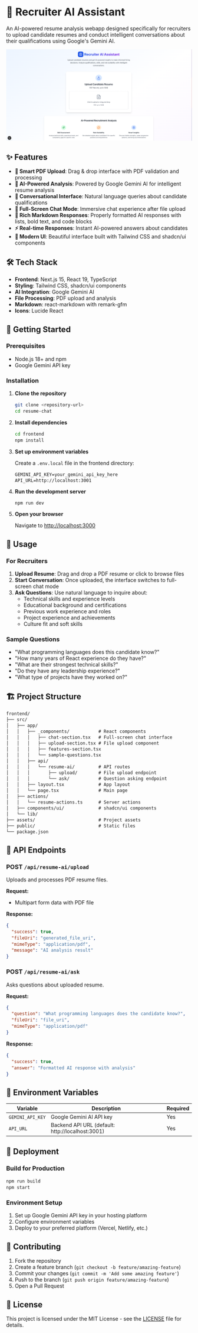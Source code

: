# 📄 Recruiter AI Assistant

An AI-powered resume analysis webapp designed specifically for recruiters to upload candidate resumes and conduct intelligent conversations about their qualifications using Google's Gemini AI.

![Landing Page](./assets/landing-page.png)

## ✨ Features

- **🔄 Smart PDF Upload**: Drag & drop interface with PDF validation and processing
- **🤖 AI-Powered Analysis**: Powered by Google Gemini AI for intelligent resume analysis
- **💬 Conversational Interface**: Natural language queries about candidate qualifications
- **📱 Full-Screen Chat Mode**: Immersive chat experience after file upload
- **📝 Rich Markdown Responses**: Properly formatted AI responses with lists, bold text, and code blocks
- **⚡ Real-time Responses**: Instant AI-powered answers about candidates
- **🎨 Modern UI**: Beautiful interface built with Tailwind CSS and shadcn/ui components

## 🛠️ Tech Stack

- **Frontend**: Next.js 15, React 19, TypeScript
- **Styling**: Tailwind CSS, shadcn/ui components
- **AI Integration**: Google Gemini AI
- **File Processing**: PDF upload and analysis
- **Markdown**: react-markdown with remark-gfm
- **Icons**: Lucide React

## 🚀 Getting Started

### Prerequisites

- Node.js 18+ and npm
- Google Gemini API key

### Installation

1. **Clone the repository**

   ```bash
   git clone <repository-url>
   cd resume-chat
   ```

2. **Install dependencies**

   ```bash
   cd frontend
   npm install
   ```

3. **Set up environment variables**

   Create a `.env.local` file in the frontend directory:

   ```env
   GEMINI_API_KEY=your_gemini_api_key_here
   API_URL=http://localhost:3001
   ```

4. **Run the development server**

   ```bash
   npm run dev
   ```

5. **Open your browser**

   Navigate to [http://localhost:3000](http://localhost:3000)

## 🎯 Usage

### For Recruiters

1. **Upload Resume**: Drag and drop a PDF resume or click to browse files
2. **Start Conversation**: Once uploaded, the interface switches to full-screen chat mode
3. **Ask Questions**: Use natural language to inquire about:
   - Technical skills and experience levels
   - Educational background and certifications
   - Previous work experience and roles
   - Project experience and achievements
   - Culture fit and soft skills

### Sample Questions

- "What programming languages does this candidate know?"
- "How many years of React experience do they have?"
- "What are their strongest technical skills?"
- "Do they have any leadership experience?"
- "What type of projects have they worked on?"

## 🏗️ Project Structure

```
frontend/
├── src/
│   ├── app/
│   │   ├── _components/           # React components
│   │   │   ├── chat-section.tsx   # Full-screen chat interface
│   │   │   ├── upload-section.tsx # File upload component
│   │   │   ├── features-section.tsx
│   │   │   └── sample-questions.tsx
│   │   ├── api/
│   │   │   └── resume-ai/         # API routes
│   │   │       ├── upload/        # File upload endpoint
│   │   │       └── ask/           # Question asking endpoint
│   │   ├── layout.tsx             # App layout
│   │   └── page.tsx               # Main page
│   ├── actions/
│   │   └── resume-actions.ts      # Server actions
│   ├── components/ui/             # shadcn/ui components
│   └── lib/
├── assets/                        # Project assets
├── public/                        # Static files
└── package.json
```

## 🔧 API Endpoints

### POST `/api/resume-ai/upload`

Uploads and processes PDF resume files.

**Request:**

- Multipart form data with PDF file

**Response:**

```json
{
  "success": true,
  "fileUri": "generated_file_uri",
  "mimeType": "application/pdf",
  "message": "AI analysis result"
}
```

### POST `/api/resume-ai/ask`

Asks questions about uploaded resume.

**Request:**

```json
{
  "question": "What programming languages does the candidate know?",
  "fileUri": "file_uri",
  "mimeType": "application/pdf"
}
```

**Response:**

```json
{
  "success": true,
  "answer": "Formatted AI response with analysis"
}
```

## 🔑 Environment Variables

| Variable         | Description                                      | Required |
| ---------------- | ------------------------------------------------ | -------- |
| `GEMINI_API_KEY` | Google Gemini AI API key                         | Yes      |
| `API_URL`        | Backend API URL (default: http://localhost:3001) | Yes      |

## 🚀 Deployment

### Build for Production

```bash
npm run build
npm start
```

### Environment Setup

1. Set up Google Gemini API key in your hosting platform
2. Configure environment variables
3. Deploy to your preferred platform (Vercel, Netlify, etc.)

## 🤝 Contributing

1. Fork the repository
2. Create a feature branch (`git checkout -b feature/amazing-feature`)
3. Commit your changes (`git commit -m 'Add some amazing feature'`)
4. Push to the branch (`git push origin feature/amazing-feature`)
5. Open a Pull Request

## 📝 License

This project is licensed under the MIT License - see the [LICENSE](LICENSE) file for details.
